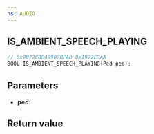 ```yaml
---
ns: AUDIO
---
```

## IS_AMBIENT_SPEECH_PLAYING

```c
// 0x9072C8B49907BFAD 0x1972E8AA
BOOL IS_AMBIENT_SPEECH_PLAYING(Ped ped);
```


## Parameters
* **ped**:

## Return value

